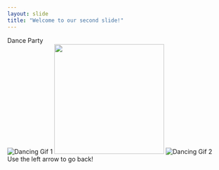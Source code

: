 ```yaml
---
layout: slide
title: "Welcome to our second slide!"
---
```

Dance Party  
![Dancing Gif 1](https://media3.giphy.com/media/THlB4bsoSA0Cc/200.gif)
<img src="/images/output/video1.gif" width="250" height="250"/>
![Dancing Gif 2](https://i.ktt2.com/https://media.tenor.com/images/a1a9560e87fca898eac66f41c9551f95/tenor.gif)  
Use the left arrow to go back!
